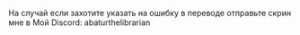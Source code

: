 
На случай если захотите указать на ошибку в переводе отправьте скрин мне в 
Мой Discord: abaturthelibrarian
